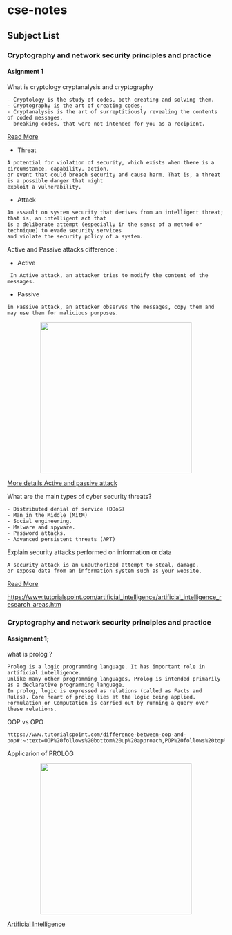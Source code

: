 # cse-notes

## Subject List


### Cryptography and network security principles and practice

#### Asignment 1

 What is cryptology cryptanalysis and cryptography
```
- Cryptology is the study of codes, both creating and solving them.
- Cryptography is the art of creating codes.
- Cryptanalysis is the art of surreptitiously revealing the contents of coded messages, 
  breaking codes, that were not intended for you as a recipient.
```
<a href="https://hackernoon.com/cryptology-vs-cryptography-vs-cryptanalysis-get-your-vocabulary-right-mw3o32w4" target="_blank">Read More</a>

* Threat
```
A potential for violation of security, which exists when there is a circumstance, capability, action,
or event that could breach security and cause harm. That is, a threat is a possible danger that might
exploit a vulnerability.
```

* Attack
```
An assault on system security that derives from an intelligent threat; that is, an intelligent act that
is a deliberate attempt (especially in the sense of a method or technique) to evade security services
and violate the security policy of a system.
```

Active and Passive attacks difference :

* Active
```
 In Active attack, an attacker tries to modify the content of the messages.
 ```
* Passive
```
in Passive attack, an attacker observes the messages, copy them and may use them for malicious purposes.
```
<p align="center">
<img src="https://image.slidesharecdn.com/computersecurityoverview-170423022917/95/computer-security-overview-13-638.jpg?cb=1493107720" width="350"/>
</p>

<a href="https://www.geeksforgeeks.org/active-and-passive-attacks-in-information-security/" target="_blank">More details Active and passive attack</a>

What are the main types of cyber security threats?
```
- Distributed denial of service (DDoS)
- Man in the Middle (MitM)
- Social engineering.
- Malware and spyware.
- Password attacks.
- Advanced persistent threats (APT)
```
Explain security attacks performed on information or data
```
A security attack is an unauthorized attempt to steal, damage, 
or expose data from an information system such as your website.
```
<a href="https://managewp.com/blog/security-attacks#:~:text=A%20security%20attack%20is%20an,system%20such%20as%20your%20website." target="_blank">Read More</a>


https://www.tutorialspoint.com/artificial_intelligence/artificial_intelligence_research_areas.htm

### Cryptography and network security principles and practice

#### Assignment 1;
what is prolog ?
```
Prolog is a logic programming language. It has important role in artificial intelligence. 
Unlike many other programming languages, Prolog is intended primarily as a declarative programming language. 
In prolog, logic is expressed as relations (called as Facts and Rules). Core heart of prolog lies at the logic being applied. 
Formulation or Computation is carried out by running a query over these relations.
```

OOP vs OPO
```
https://www.tutorialspoint.com/difference-between-oop-and-pop#:~:text=OOP%20follows%20bottom%20up%20approach,POP%20follows%20top%20down%20approach.&text=A%20program%20is%20divided%20to,into%20funtions%20and%20they%20interacts.
```
Applicarion of PROLOG



<p align="center">
<img src="https://image.slidesharecdn.com/prologpresent-130306225237-phpapp02/95/prolog-present-14-638.jpg?cb=1362610399" width="350"/>
</p>


<a href="https://managewp.com/blog/security-attacks#:~:text=A%20security%20attack%20is%20an,system%20such%20as%20your%20website." target="_blank">Artificial Intelligence</a>



